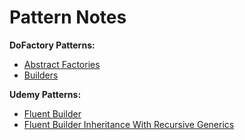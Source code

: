 # Pattern Notes

**DoFactory Patterns:**

- [Abstract Factories](Docs/DoFactoryPatterns/AbstractFactories.md)
- [Builders](Docs/DoFactoryPatterns/Builders.md)

**Udemy Patterns:**

- [Fluent Builder](Docs/Udemy/FluentBuilder.md)
- [Fluent Builder Inheritance With Recursive Generics](<Docs/Udemy/FluentBuilderInheritance%20(With%20Recursive%20Generics).md>)
